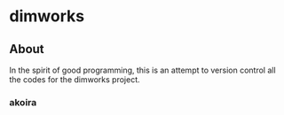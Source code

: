 # dimworks

## About
In the spirit of good programming, this is an attempt to version control all the codes for the dimworks project. 

### akoira
